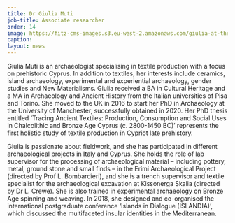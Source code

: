 ```yaml
---
title: Dr Giulia Muti
job-title: Associate researcher
order: 14
image: https://fitz-cms-images.s3.eu-west-2.amazonaws.com/giulia-at-the-pella-museum.jpg?key=exhibition
caption:
layout: news
---
```

Giulia Muti is an archaeologist specialising in textile production with a focus on prehistoric Cyprus. In addition to textiles, her interests include ceramics, island archaeology, experimental and experiential archaeology, gender studies and New Materialisms. Giulia received a BA in Cultural Heritage and a MA in Archaeology and Ancient History from the Italian universities of Pisa and Torino. She moved to the UK in 2016 to start her PhD in Archaeology at the University of Manchester, successfully obtained in 2020. Her PhD thesis entitled ‘Tracing Ancient Textiles: Production, Consumption and Social Uses in Chalcolithic and Bronze Age Cyprus (c. 2800-1450 BC)’ represents the first holistic study of textile production in Cypriot late prehistory.

Giulia is passionate about fieldwork, and she has participated in different archaeological projects in Italy and Cyprus. She holds the role of lab supervisor for the processing of archaeological material – including pottery, metal, ground stone and small finds – in the Erimi Archaeological Project (directed by Prof L. Bombardieri), and she is a trench supervisor and textile specialist for the archaeological excavation at Kissonerga Skalia (directed by Dr L. Crewe). She is also trained in experimental archaeology on Bronze Age spinning and weaving. In 2018, she designed and co-organised the international postgraduate conference ‘Islands in Dialogue (ISLANDIA)’, which discussed the multifaceted insular identities in the Mediterranean.

